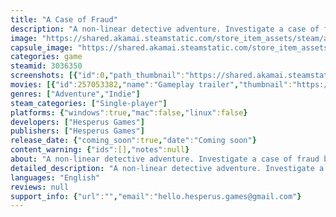 ```yaml
---
title: "A Case of Fraud"
description: "A non-linear detective adventure. Investigate a case of fraud by analysing documents from an abandoned office. Examine evidence, connect clues, and make your own deductions to solve the case."
image: "https://shared.akamai.steamstatic.com/store_item_assets/steam/apps/3036350/header.jpg?t=1725832674"
capsule_image: "https://shared.akamai.steamstatic.com/store_item_assets/steam/apps/3036350/b58683fab67ee07b31a38ccddbe69ae71c177b4c/capsule_231x87.jpg?t=1725832674"
categories: game
steamid: 3036350
screenshots: [{"id":0,"path_thumbnail":"https://shared.akamai.steamstatic.com/store_item_assets/steam/apps/3036350/ss_b022a5eed7f07dbc7de6901a47501e11940a6c49.600x338.jpg?t=1725832674","path_full":"https://shared.akamai.steamstatic.com/store_item_assets/steam/apps/3036350/ss_b022a5eed7f07dbc7de6901a47501e11940a6c49.1920x1080.jpg?t=1725832674"},{"id":1,"path_thumbnail":"https://shared.akamai.steamstatic.com/store_item_assets/steam/apps/3036350/ss_459abb14c56aceac41a92c5105aaed4ec484e05e.600x338.jpg?t=1725832674","path_full":"https://shared.akamai.steamstatic.com/store_item_assets/steam/apps/3036350/ss_459abb14c56aceac41a92c5105aaed4ec484e05e.1920x1080.jpg?t=1725832674"},{"id":2,"path_thumbnail":"https://shared.akamai.steamstatic.com/store_item_assets/steam/apps/3036350/ss_616f007ae41d1b79f630c36502183af30ca52dff.600x338.jpg?t=1725832674","path_full":"https://shared.akamai.steamstatic.com/store_item_assets/steam/apps/3036350/ss_616f007ae41d1b79f630c36502183af30ca52dff.1920x1080.jpg?t=1725832674"},{"id":3,"path_thumbnail":"https://shared.akamai.steamstatic.com/store_item_assets/steam/apps/3036350/ss_dafdd1183aa2dcde22b902eb2ecb273a086e1ed1.600x338.jpg?t=1725832674","path_full":"https://shared.akamai.steamstatic.com/store_item_assets/steam/apps/3036350/ss_dafdd1183aa2dcde22b902eb2ecb273a086e1ed1.1920x1080.jpg?t=1725832674"},{"id":4,"path_thumbnail":"https://shared.akamai.steamstatic.com/store_item_assets/steam/apps/3036350/ss_891169fce338020d42dfbff61e0cf6524f7aeb07.600x338.jpg?t=1725832674","path_full":"https://shared.akamai.steamstatic.com/store_item_assets/steam/apps/3036350/ss_891169fce338020d42dfbff61e0cf6524f7aeb07.1920x1080.jpg?t=1725832674"},{"id":5,"path_thumbnail":"https://shared.akamai.steamstatic.com/store_item_assets/steam/apps/3036350/ss_a270c3a2de590e13c5ae3699e6f3dd3c46527f2a.600x338.jpg?t=1725832674","path_full":"https://shared.akamai.steamstatic.com/store_item_assets/steam/apps/3036350/ss_a270c3a2de590e13c5ae3699e6f3dd3c46527f2a.1920x1080.jpg?t=1725832674"},{"id":6,"path_thumbnail":"https://shared.akamai.steamstatic.com/store_item_assets/steam/apps/3036350/ss_a8acc13c922093405353106c843543054595b07c.600x338.jpg?t=1725832674","path_full":"https://shared.akamai.steamstatic.com/store_item_assets/steam/apps/3036350/ss_a8acc13c922093405353106c843543054595b07c.1920x1080.jpg?t=1725832674"}]
movies: [{"id":257053382,"name":"Gameplay trailer","thumbnail":"https://shared.akamai.steamstatic.com/store_item_assets/steam/apps/257053382/movie.293x165.jpg?t=1725832667","webm":{"480":"http://video.akamai.steamstatic.com/store_trailers/257053382/movie480_vp9.webm?t=1725832667","max":"http://video.akamai.steamstatic.com/store_trailers/257053382/movie_max_vp9.webm?t=1725832667"},"mp4":{"480":"http://video.akamai.steamstatic.com/store_trailers/257053382/movie480.mp4?t=1725832667","max":"http://video.akamai.steamstatic.com/store_trailers/257053382/movie_max.mp4?t=1725832667"},"highlight":true}]
genres: ["Adventure","Indie"]
steam_categories: ["Single-player"]
platforms: {"windows":true,"mac":false,"linux":false}
developers: ["Hesperus Games"]
publishers: ["Hesperus Games"]
release_date: {"coming_soon":true,"date":"Coming soon"}
content_warning: {"ids":[],"notes":null}
about: "A non-linear detective adventure. Investigate a case of fraud by analysing documents from an abandoned office. Examine evidence, connect clues, and make your own deductions to solve the case. Inspired by open-ended deduction games like Return of the Obra Dinn, The Roottrees are Dead and Case of the Golden Idol.<br><br>Zoolingo is a seemingly successful startup company aiming to build a translation app that allows people to understand their pets. After landing an enormous amount of investor funding, the office has been abandoned under mysterious circumstances. Only a few documents have escaped the shredder. Piece together the identities and roles of the employees, figure out who had motive and opportunity, and construct a case to unravel the fraudulent scheme.<h2 class=\"bb_tag\">Features:</h2><ul class=\"bb_ul\"><strong>Non-linear gameplay:</strong> Progression is in your mind! Explore evidence however you want. Connect clues and form your own theories with no hand-holding.</ul><ul class=\"bb_ul\"><strong>A complex case:</strong> Exposing the fraudulent operation won’t be easy. You’ll need to discover missing identities, decipher clues from the past, and make logical deductions to bring it all together and crack the case.</ul><ul class=\"bb_ul\"><strong>Lots of cute pets:</strong> Deduce the identities of the employees’ adorable animal companions!</ul>"
detailed_description: "A non-linear detective adventure. Investigate a case of fraud by analysing documents from an abandoned office. Examine evidence, connect clues, and make your own deductions to solve the case. Inspired by open-ended deduction games like Return of the Obra Dinn, The Roottrees are Dead and Case of the Golden Idol.<br><br>Zoolingo is a seemingly successful startup company aiming to build a translation app that allows people to understand their pets. After landing an enormous amount of investor funding, the office has been abandoned under mysterious circumstances. Only a few documents have escaped the shredder. Piece together the identities and roles of the employees, figure out who had motive and opportunity, and construct a case to unravel the fraudulent scheme.<h2 class=\"bb_tag\">Features:</h2><ul class=\"bb_ul\"><strong>Non-linear gameplay:</strong> Progression is in your mind! Explore evidence however you want. Connect clues and form your own theories with no hand-holding.</ul><ul class=\"bb_ul\"><strong>A complex case:</strong> Exposing the fraudulent operation won’t be easy. You’ll need to discover missing identities, decipher clues from the past, and make logical deductions to bring it all together and crack the case.</ul><ul class=\"bb_ul\"><strong>Lots of cute pets:</strong> Deduce the identities of the employees’ adorable animal companions!</ul>"
languages: "English"
reviews: null
support_info: {"url":"","email":"hello.hesperus.games@gmail.com"}
---
```


